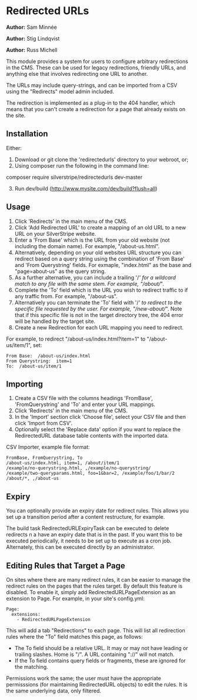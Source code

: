 Redirected URLs
===============

**Author:** Sam Minnée

**Author:** Stig Lindqvist

**Author:** Russ Michell


This module provides a system for users to configure arbitrary redirections in the CMS. These can be
used for legacy redirections, friendly URLs, and anything else that involves redirecting one URL to
another.

The URLs may include query-strings, and can be imported from a CSV using the "Redirects" model
admin included.

The redirection is implemented as a plug-in to the 404 handler, which means that you can't create a
redirection for a page that already exists on the site.

Installation
------------
Either:
1. Download or git clone the 'redirectedurls' directory to your webroot, or;
2. Using composer run the following in the command line:

  composer require silverstripe/redirectedurls dev-master

3. Run dev/build (http://www.mysite.com/dev/build?flush=all)

Usage
-----
 1. Click 'Redirects' in the main menu of the CMS.
 2. Click 'Add Redirected URL' to create a mapping of an old URL to a new URL on your SilverStripe website.
 3. Enter a 'From Base' which is the URL from your old website (not including the domain name). For example, "/about-us.html".
 4. Alternatively, depending on your old websites URL structure you can redirect based on a query string using the combination of 'From Base' and 'From Querystring' fields. For exmaple, "index.html" as the base and "page=about-us" as the query string.
 5. As a further alternative, you can include a trailing '/*' for a wildcard match to any file with the same stem. For example, "/about/*".
 6. Complete the 'To' field which is the URL you wish to redirect traffic to if any traffic from. For example, "/about-us".
 7. Alternatively you can terminate the 'To' field with '/*' to redirect to the specific file requested by the user. For example, "/new-about/*". Note that if this specific file is not in the target directory tree, the 404 error will be handled by the target site.
 8. Create a new Redirection for each URL mapping you need to redirect.

For example, to redirect "/about-us/index.html?item=1" to "/about-us/item/1", set:

	From Base:  /about-us/index.html
	From Querystring:  item=1
	To:  /about-us/item/1

Importing
---------
 1. Create a CSV file with the columns headings 'FromBase', 'FromQuerystring' and 'To' and enter your URL mappings.
 2. Click 'Redirects' in the main menu of the CMS.
 3. In the 'Import' section click 'Choose file', select your CSV file and then click 'Import from CSV'.
 4. Optionally select the 'Replace data' option if you want to replace the RedirectedURL database table contents with the imported data.

CSV Importer, example file format:

	FromBase, FromQuerystring, To
	/about-us/index.html, item=1, /about/item/1
	/example/no-querystring.html, ,/example/no-querystring/
	/example/two-queryparams.html, foo=1&bar=2, /example/foo/1/bar/2
	/about/*, ,/about-us

Expiry
------
You can optionally provide an expiry date for redirect rules. This allows you set up a transition period after a content restructure, for example.

The build task RedirectedURLExpiryTask can be executed to delete redirects n a have an expiry date that is in the past. If you want this to be executed periodically, it needs to be set up to execute as a cron job. Alternately, this can be executed directly by an administrator.

Editing Rules that Target a Page
--------------------------------
On sites where there are many redirect rules, it can be easier to manage the redirect rules on the pages that the rules target. By default this feature is
disabled. To enable it, simply add RedirectedURLPageExtension as an extension to Page. For example, in your site's config.yml:

    Page:
      extensions:
        - RedirectedURLPageExtension

This will add a tab "Redirections" to each page. This will list all redirection rules where the "To" field matches this page, as follows:

 *  The To field should be a relative URL. It may or may not have leading
    or trailing slashes. Home is "/". A URL containing "://" will not match.
 *  If the To field contains query fields or fragments, these are ignored
    for the matching.

Permissions work the same; the user must have the appropriate permisssions (for maintaining RedirectedURL objects) to edit the rules. It is the same underlying data, only filtered.
